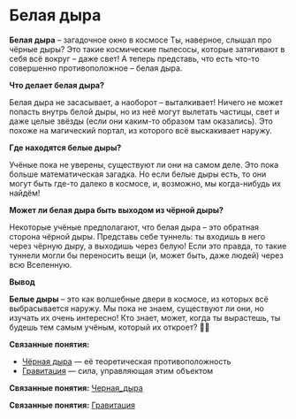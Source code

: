 # Белая дыра

**Белая дыра** – загадочное окно в космосе
Ты, наверное, слышал про чёрные дыры? Это такие космические пылесосы, которые затягивают в себя всё вокруг – даже свет! А теперь представь, что есть что-то совершенно противоположное – белая дыра.

**Что делает белая дыра?**

Белая дыра не засасывает, а наоборот – выталкивает! Ничего не может попасть внутрь белой дыры, но из неё могут вылетать частицы, свет и даже целые звёзды (если они каким-то образом там оказались). Это похоже на магический портал, из которого всё выскакивает наружу.

**Где находятся белые дыры?**

Учёные пока не уверены, существуют ли они на самом деле. Это пока больше математическая загадка. Но если белые дыры есть, то они могут быть где-то далеко в космосе, и, возможно, мы когда-нибудь их найдём!

**Может ли белая дыра быть выходом из чёрной дыры?**

Некоторые учёные предполагают, что белая дыра – это обратная сторона чёрной дыры. Представь себе туннель: ты входишь в него через чёрную дыру, а выходишь через белую! Если это правда, то такие туннели могли бы переносить вещи (и, может быть, даже людей) через всю Вселенную.

**Вывод**

**Белые дыры** – это как волшебные двери в космосе, из которых всё выбрасывается наружу. Мы пока не знаем, существуют ли они, но изучать их очень интересно! Кто знает, может, когда ты вырастешь, ты будешь тем самым учёным, который их откроет? 🚀✨

**Связанные понятия:**
- [Чёрная дыра](Черная_дыра.md) — её теоретическая противоположность
- [Гравитация](Гравитация.md) — сила, управляющая этим объектом

**Связанные понятия:** [Черная_дыра](./Черная_дыра.md)

**Связанные понятия:** [Гравитация](./Гравитация.md)